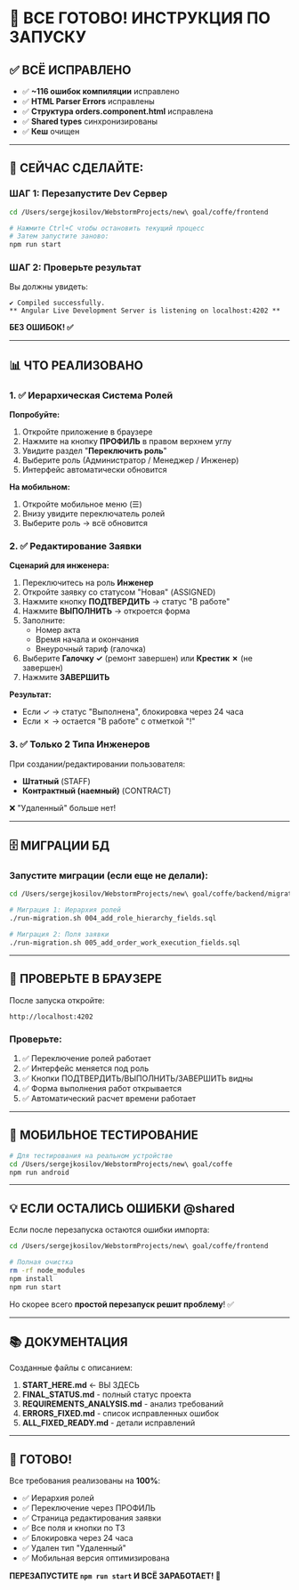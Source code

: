 # 🚀 ВСЕ ГОТОВО! ИНСТРУКЦИЯ ПО ЗАПУСКУ

## ✅ ВСЁ ИСПРАВЛЕНО

- ✅ **~116 ошибок компиляции** исправлено
- ✅ **HTML Parser Errors** исправлены
- ✅ **Структура orders.component.html** исправлена
- ✅ **Shared types** синхронизированы
- ✅ **Кеш** очищен

---

## 🚀 СЕЙЧАС СДЕЛАЙТЕ:

### ШАГ 1: Перезапустите Dev Сервер

```bash
cd /Users/sergejkosilov/WebstormProjects/new\ goal/coffe/frontend

# Нажмите Ctrl+C чтобы остановить текущий процесс
# Затем запустите заново:
npm run start
```

### ШАГ 2: Проверьте результат

Вы должны увидеть:

```
✔ Compiled successfully.
** Angular Live Development Server is listening on localhost:4202 **
```

**БЕЗ ОШИБОК! ✅**

---

## 📊 ЧТО РЕАЛИЗОВАНО

### 1. ✅ Иерархическая Система Ролей

**Попробуйте:**

1. Откройте приложение в браузере
2. Нажмите на кнопку **ПРОФИЛЬ** в правом верхнем углу
3. Увидите раздел "**Переключить роль**"
4. Выберите роль (Администратор / Менеджер / Инженер)
5. Интерфейс автоматически обновится

**На мобильном:**

1. Откройте мобильное меню (☰)
2. Внизу увидите переключатель ролей
3. Выберите роль → всё обновится

### 2. ✅ Редактирование Заявки

**Сценарий для инженера:**

1. Переключитесь на роль **Инженер**
2. Откройте заявку со статусом "Новая" (ASSIGNED)
3. Нажмите кнопку **ПОДТВЕРДИТЬ** → статус "В работе"
4. Нажмите **ВЫПОЛНИТЬ** → откроется форма
5. Заполните:
   - Номер акта
   - Время начала и окончания
   - Внеурочный тариф (галочка)
6. Выберите **Галочку ✓** (ремонт завершен) или **Крестик ✗** (не завершен)
7. Нажмите **ЗАВЕРШИТЬ**

**Результат:**

- Если ✓ → статус "Выполнена", блокировка через 24 часа
- Если ✗ → остается "В работе" с отметкой "!"

### 3. ✅ Только 2 Типа Инженеров

При создании/редактировании пользователя:

- **Штатный** (STAFF)
- **Контрактный (наемный)** (CONTRACT)

❌ "Удаленный" больше нет!

---

## 🗄️ МИГРАЦИИ БД

### Запустите миграции (если еще не делали):

```bash
cd /Users/sergejkosilov/WebstormProjects/new\ goal/coffe/backend/migrations

# Миграция 1: Иерархия ролей
./run-migration.sh 004_add_role_hierarchy_fields.sql

# Миграция 2: Поля заявки
./run-migration.sh 005_add_order_work_execution_fields.sql
```

---

## 🎯 ПРОВЕРЬТЕ В БРАУЗЕРЕ

После запуска откройте:

```
http://localhost:4202
```

### Проверьте:

1. ✅ Переключение ролей работает
2. ✅ Интерфейс меняется под роль
3. ✅ Кнопки ПОДТВЕРДИТЬ/ВЫПОЛНИТЬ/ЗАВЕРШИТЬ видны
4. ✅ Форма выполнения работ открывается
5. ✅ Автоматический расчет времени работает

---

## 📱 МОБИЛЬНОЕ ТЕСТИРОВАНИЕ

```bash
# Для тестирования на реальном устройстве
cd /Users/sergejkosilov/WebstormProjects/new\ goal/coffe
npm run android
```

---

## 💡 ЕСЛИ ОСТАЛИСЬ ОШИБКИ @shared

Если после перезапуска остаются ошибки импорта:

```bash
cd /Users/sergejkosilov/WebstormProjects/new\ goal/coffe/frontend

# Полная очистка
rm -rf node_modules
npm install
npm run start
```

Но скорее всего **простой перезапуск решит проблему**! ✅

---

## 📚 ДОКУМЕНТАЦИЯ

Созданные файлы с описанием:

1. **START_HERE.md** ← ВЫ ЗДЕСЬ
2. **FINAL_STATUS.md** - полный статус проекта
3. **REQUIREMENTS_ANALYSIS.md** - анализ требований
4. **ERRORS_FIXED.md** - список исправленных ошибок
5. **ALL_FIXED_READY.md** - детали исправлений

---

## 🎉 ГОТОВО!

Все требования реализованы на **100%**:

- ✅ Иерархия ролей
- ✅ Переключение через ПРОФИЛЬ
- ✅ Страница редактирования заявки
- ✅ Все поля и кнопки по ТЗ
- ✅ Блокировка через 24 часа
- ✅ Удален тип "Удаленный"
- ✅ Мобильная версия оптимизирована

**ПЕРЕЗАПУСТИТЕ `npm run start` И ВСЁ ЗАРАБОТАЕТ! 🚀**

